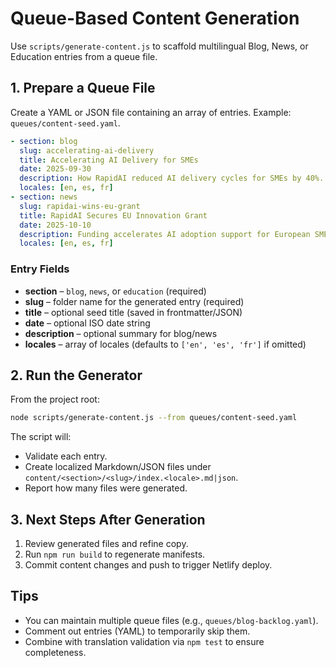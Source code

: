 # Queue-Based Content Generation

Use `scripts/generate-content.js` to scaffold multilingual Blog, News, or Education entries from a queue file.

## 1. Prepare a Queue File

Create a YAML or JSON file containing an array of entries. Example: `queues/content-seed.yaml`.

```yaml
- section: blog
  slug: accelerating-ai-delivery
  title: Accelerating AI Delivery for SMEs
  date: 2025-09-30
  description: How RapidAI reduced AI delivery cycles for SMEs by 40%.
  locales: [en, es, fr]
- section: news
  slug: rapidai-wins-eu-grant
  title: RapidAI Secures EU Innovation Grant
  date: 2025-10-10
  description: Funding accelerates AI adoption support for European SMEs.
  locales: [en, es, fr]
```

### Entry Fields

- **section** – `blog`, `news`, or `education` (required)
- **slug** – folder name for the generated entry (required)
- **title** – optional seed title (saved in frontmatter/JSON)
- **date** – optional ISO date string
- **description** – optional summary for blog/news
- **locales** – array of locales (defaults to `['en', 'es', 'fr']` if omitted)

## 2. Run the Generator

From the project root:

```bash
node scripts/generate-content.js --from queues/content-seed.yaml
```

The script will:

- Validate each entry.
- Create localized Markdown/JSON files under `content/<section>/<slug>/index.<locale>.md|json`.
- Report how many files were generated.

## 3. Next Steps After Generation

1. Review generated files and refine copy.
2. Run `npm run build` to regenerate manifests.
3. Commit content changes and push to trigger Netlify deploy.

## Tips

- You can maintain multiple queue files (e.g., `queues/blog-backlog.yaml`).
- Comment out entries (YAML) to temporarily skip them.
- Combine with translation validation via `npm test` to ensure completeness.
